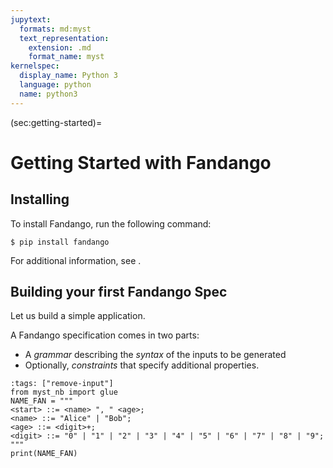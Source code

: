 ```yaml
---
jupytext:
  formats: md:myst
  text_representation:
    extension: .md
    format_name: myst
kernelspec:
  display_name: Python 3
  language: python
  name: python3
---
```


(sec:getting-started)=
# Getting Started with Fandango

## Installing

To install Fandango, run the following command:

```
$ pip install fandango
```

For additional information, see [](sec:installing).


## Building your first Fandango Spec

Let us build a simple application.

A Fandango specification comes in two parts:

* A _grammar_ describing the _syntax_ of the inputs to be generated
* Optionally, _constraints_ that specify additional properties.

```{code-cell}
:tags: ["remove-input"]
from myst_nb import glue
NAME_FAN = """
<start> ::= <name> ", " <age>;
<name> ::= "Alice" | "Bob";
<age> ::= <digit>+;
<digit> ::= "0" | "1" | "2" | "3" | "4" | "5" | "6" | "7" | "8" | "9";
"""
print(NAME_FAN)	
```

